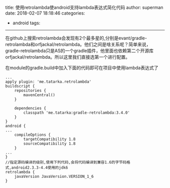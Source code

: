 title: 使用retrolambda使android支持lambda表达式简化代码
author: superman
date: 2018-02-07 18:18:46
categories:
- android
tags:
---

在github上搜索retrolambda会发现有2个最多星的,分别是evant/gradle-retrolambda和orfjackal/retrolambda。他们之间是啥关系呢？简单来说，gradle-retrolambda只是AS的一个gradle插件，他里面也依赖第二个开源库orfjackal/retrolambda。所以这里我们直接选第一个进行配置。
<!--more-->

在module的gradle.build中加入下面的代码即可在项目中使用lambda表达式了

```
...
apply plugin: 'me.tatarka.retrolambda'
buildscript {
    repositories {
        mavenCentral()
    }

    dependencies {
        classpath 'me.tatarka:gradle-retrolambda:3.4.0'
    }
}
android {
...
    compileOptions {
        targetCompatibility 1.8
        sourceCompatibility 1.8
    }
...
}
//指定源码编译的级别,使用下列代码,会将代码编译到兼容1.6的字节码格式,android2.3.3-4.4使用的jdk6
retrolambda {
    javaVersion JavaVersion.VERSION_1_6
}

```